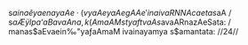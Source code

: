 s$a inaêyaena yaAe·(vyaAe yaAegAAe'inaivaRNNAcaetas$aA /
s$aÆÿlpa‘aBavaAna, k(AmaAMstyaftvaA s$avaARnazAeSata: /
manas$aEvaein‰"yaƒaAmaM ivainayamya s$amantata: //24//